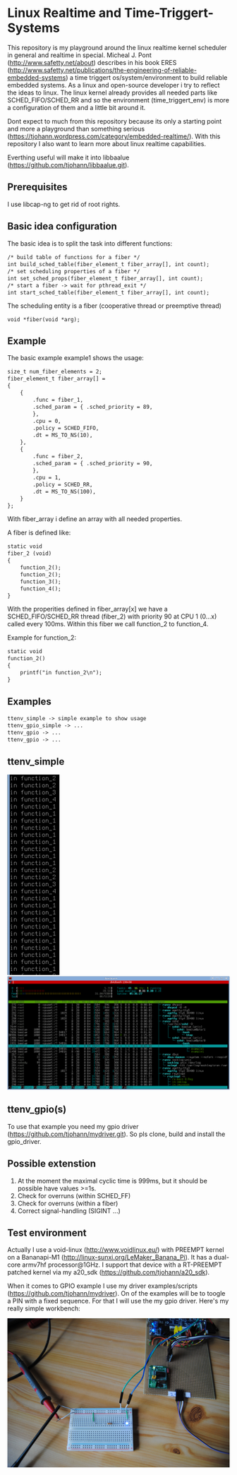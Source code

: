 Linux Realtime and Time-Triggert-Systems
========================================

This repository is my playground around the linux realtime kernel scheduler in general and realtime in special. Micheal J. Pont (http://www.safetty.net/about) describes in his book ERES (http://www.safetty.net/publications/the-engineering-of-reliable-embedded-systems) a time triggert os/system/environment to build reliable embedded systems. As a linux and open-source developer i try to reflect the ideas to linux. The linux kernel already provides all needed parts like SCHED_FIFO/SCHED_RR and so the environment (time_triggert_env) is more a configuration of them and a little bit around it.

Dont expect to much from this repository because its only a starting point and more a playground than something serious (https://tjohann.wordpress.com/category/embedded-realtime/). With this repository I also want to learn more about linux realtime capabilities.

Everthing useful will make it into libbaalue (https://github.com/tjohann/libbaalue.git).


Prerequisites
-------------

I use libcap-ng to get rid of root rights.


Basic idea configuration
------------------------

The basic idea is to split the task into different functions:

	/* build table of functions for a fiber */
	int build_sched_table(fiber_element_t fiber_array[], int count);
	/* set scheduling properties of a fiber */
	int set_sched_props(fiber_element_t fiber_array[], int count);
	/* start a fiber -> wait for pthread_exit */
	int start_sched_table(fiber_element_t fiber_array[], int count);


The scheduling entity is a fiber (cooperative thread or preemptive thread)

	void *fiber(void *arg);


Example
-------

The basic example example1 shows the usage:

	size_t num_fiber_elements = 2;
	fiber_element_t fiber_array[] =
	{
		{
			.func = fiber_1,
			.sched_param = { .sched_priority = 89,
			},
			.cpu = 0,
			.policy = SCHED_FIFO,
			.dt = MS_TO_NS(10),
		},
		{
			.func = fiber_2,
			.sched_param = { .sched_priority = 90,
			},
			.cpu = 1,
			.policy = SCHED_RR,
			.dt = MS_TO_NS(100),
		}
	};


With fiber_array i define an array with all needed properties.

A fiber is defined like:

	static void
	fiber_2 (void)
	{
		function_2();
		function_2();
		function_3();
		function_4();
	}

With the properities defined in fiber_array[x] we have a SCHED_FIFO/SCHED_RR thread (fiber_2) with priority 90 at CPU 1 (0...x) called every 100ms. Within this fiber we call function_2 to function_4.


Example for function_2:

	static void
	function_2()
	{
		printf("in function_2\n");
	}


Examples
--------

	ttenv_simple -> simple example to show usage
	ttenv_gpio_simple -> ...
	ttenv_gpio -> ...
	ttenv_gpio -> ...


ttenv_simple
------------

![Alt text](pics/example1_stdout.png?raw=true "function calls of all fiber")
![Alt text](pics/example1_htop.png?raw=true "htop output")


ttenv_gpio(s)
---------------

To use that example you need my gpio driver (https://github.com/tjohann/mydriver.git). So pls clone, build and install the gpio_driver.


Possible extenstion
-------------------

1. At the moment the maximal cyclic time is 999ms, but it should be possible have values >=1s.
2. Check for overruns (within SCHED_FF)
3. Check for overruns (within a fiber)
4. Correct signal-handling (SIGINT ...)


Test environment
----------------

Actually I use a void-linux (http://www.voidlinux.eu/) with PREEMPT kernel on a Bananapi-M1 (http://linux-sunxi.org/LeMaker_Banana_Pi). It has a dual-core armv7hf processor@1GHz. I support that device with a RT-PREEMPT patched kernel via my a20_sdk (https://github.com/tjohann/a20_sdk).

When it comes to GPIO example I use my driver examples/scripts (https://github.com/tjohann/mydriver). On of the examples will be to toogle a PIN with a fixed sequence. For that I will use the my gpio driver. Here's my really simple workbench:

![Alt text](pics/gpio_led_01.jpg?raw=true "GPIO-LED")


